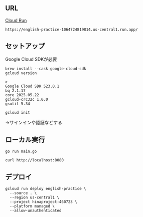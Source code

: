 ## URL


[Cloud Run](https://english-practice-1064724819814.us-central1.run.app/)
```
https://english-practice-1064724819814.us-central1.run.app/
```


## セットアップ

Google Cloud SDKが必要

```
brew install --cask google-cloud-sdk
gcloud version

>
Google Cloud SDK 523.0.1
bq 2.1.17
core 2025.05.22
gcloud-crc32c 1.0.0
gsutil 5.34

gcloud init
```
→サインインや認証などする


## ローカル実行
```
go run main.go
```

```
curl http://localhost:8080
```

## デプロイ

```
gcloud run deploy english-practice \
  --source . \
  --region us-central1 \
  --project hinaproject-460723 \
  --platform managed \
  --allow-unauthenticated
```

